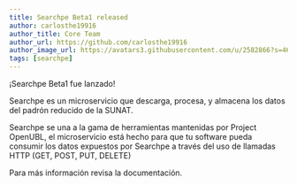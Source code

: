 ```yaml
---
title: Searchpe Beta1 released
author: carlosthe19916
author_title: Core Team
author_url: https://github.com/carlosthe19916
author_image_url: https://avatars3.githubusercontent.com/u/2582866?s=460&u=8567bb6bedfdc35830b70ce661e3c93cf3edd68a&v=4
tags: [searchpe]
---
```


¡Searchpe Beta1 fue lanzado!

Searchpe es un microservicio que descarga, procesa, y almacena los datos del padrón reducido de la SUNAT.

<!--truncate-->

Searchpe se una a la gama de herramientas mantenidas por Project OpenUBL, el microservicio está hecho para que tu software pueda consumir los datos expuestos por Searchpe a través del uso de llamadas HTTP (GET, POST, PUT, DELETE)

Para más información revisa la documentación.
